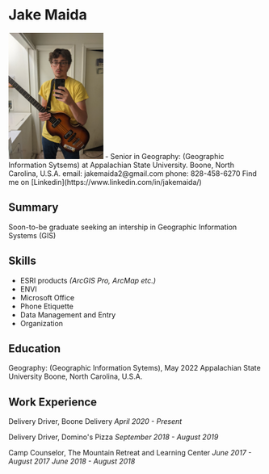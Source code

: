 
# Jake Maida

<img src="3814resumepicture.jpg" alt="3814resumepicture" height="250"/>
-
Senior in Geography: (Geographic Information Sytsems)
at Appalachian State University. Boone, North Carolina, U.S.A.
email: jakemaida2@gmail.com
phone: 828-458-6270
Find me on [Linkedin](https://www.linkedin.com/in/jakemaida/)

## Summary

Soon-to-be graduate seeking an intership in
Geographic Information Systems (GIS)

## Skills

- ESRI products *(ArcGIS Pro, ArcMap etc.)*
- ENVI
- Microsoft Office
- Phone Etiquette
- Data Management and Entry
- Organization

## Education

Geography: (Geographic Information Sytems), May 2022
Appalachian State University
Boone, North Carolina, U.S.A.

## Work Experience

Delivery Driver, Boone Delivery
*April 2020 - Present*

Delivery Driver, Domino's Pizza
*September 2018 - August 2019*

Camp Counselor, The Mountain Retreat and Learning Center
*June 2017 - August 2017*
*June 2018 - August 2018*
